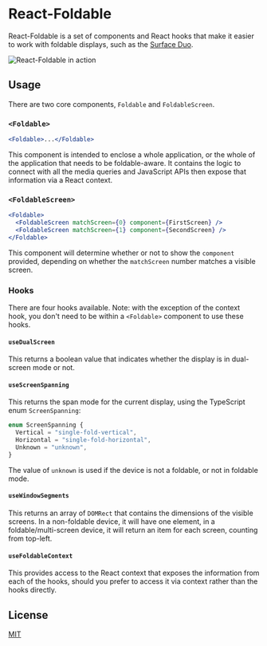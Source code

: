 # React-Foldable

React-Foldable is a set of components and React hooks that make it easier to work with foldable displays, such as the [Surface Duo](https://docs.microsoft.com/dual-screen/web/?WT.mc_id=reactfoldable-github-aapowell).

![React-Foldable in action](docs/foldable.gif)

## Usage

There are two core components, `Foldable` and `FoldableScreen`.

### `<Foldable>`

```jsx
<Foldable>...</Foldable>
```

This component is intended to enclose a whole application, or the whole of the application that needs to be foldable-aware. It contains the logic to connect with all the media queries and JavaScript APIs then expose that information via a React context.

### `<FoldableScreen>`

```jsx
<Foldable>
  <FoldableScreen matchScreen={0} component={FirstScreen} />
  <FoldableScreen matchScreen={1} component={SecondScreen} />
</Foldable>
```

This component will determine whether or not to show the `component` provided, depending on whether the `matchScreen` number matches a visible screen.

### Hooks

There are four hooks available. Note: with the exception of the context hook, you don't need to be within a `<Foldable>` component to use these hooks.

#### `useDualScreen`

This returns a boolean value that indicates whether the display is in dual-screen mode or not.

#### `useScreenSpanning`

This returns the span mode for the current display, using the TypeScript enum `ScreenSpanning`:

```typescript
enum ScreenSpanning {
  Vertical = "single-fold-vertical",
  Horizontal = "single-fold-horizontal",
  Unknown = "unknown",
}
```

The value of `unknown` is used if the device is not a foldable, or not in foldable mode.

#### `useWindowSegments`

This returns an array of `DOMRect` that contains the dimensions of the visible screens. In a non-foldable device, it will have one element, in a foldable/multi-screen device, it will return an item for each screen, counting from top-left.

#### `useFoldableContext`

This provides access to the React context that exposes the information from each of the hooks, should you prefer to access it via context rather than the hooks directly.

## License

[MIT](License.md)
